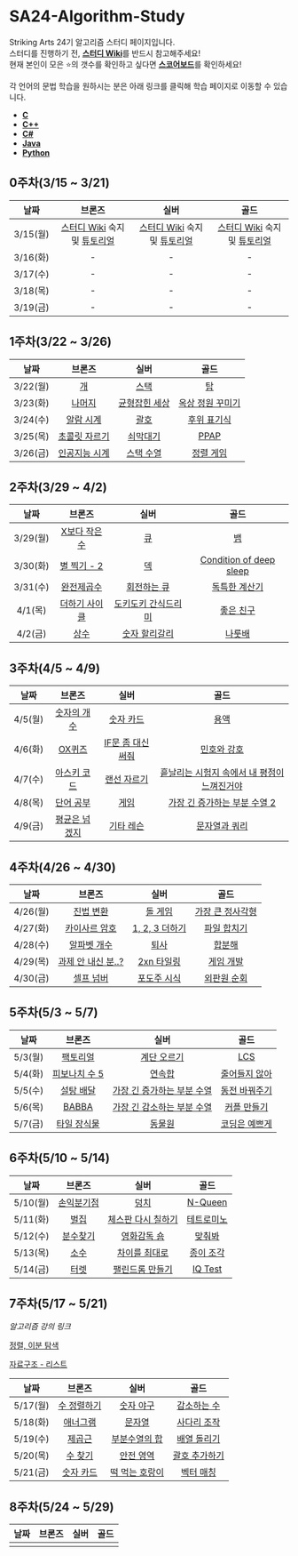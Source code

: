 # SA24-Algorithm-Study
Striking Arts 24기 알고리즘 스터디 페이지입니다.  
스터디를 진행하기 전, [**스터디 Wiki**](https://github.com/Hamsik2rang/SA24-Algorithm-Study/wiki)를 반드시 참고해주세요!  
현재 본인이 모은 :star:의 갯수를 확인하고 싶다면 [**스코어보드**](https://github.com/Hamsik2rang/SA24-Algorithm-Study/wiki/%EC%8A%A4%EC%BD%94%EC%96%B4%EB%B3%B4%EB%93%9C)를 확인하세요!

각 언어의 문법 학습을 원하시는 분은 아래 링크를 클릭해 학습 페이지로 이동할 수 있습니다.

*   [**C**](https://github.com/Hamsik2rang/SA24-Algorithm-Study/tree/main/Language_Study/C)
*   [**C++**](https://github.com/Hamsik2rang/SA24-Algorithm-Study/tree/main/Language_Study/C%2B%2B)
*   [**C#**](https://github.com/Hamsik2rang/SA24-Algorithm-Study/tree/main/Language_Study/C%23)
*   [**Java**](https://github.com/Hamsik2rang/SA24-Algorithm-Study/tree/main/Language_Study/JAVA)
*   [**Python**](https://github.com/Hamsik2rang/SA24-Algorithm-Study/tree/main/Language_Study/Python)



## 0주차(3/15 ~ 3/21)

|   날짜   |                            브론즈                            |                             실버                             |                             골드                             |
| :------: | :----------------------------------------------------------: | :----------------------------------------------------------: | :----------------------------------------------------------: |
| 3/15(월) | [스터디 Wiki](https://github.com/Hamsik2rang/SA24-Algorithm-Study/wiki) 숙지 및 [튜토리얼](https://github.com/Hamsik2rang/SA24-Algorithm-Study/wiki/%EB%AC%B8%EC%A0%9C-%ED%92%80%EC%9D%B4%EC%99%80-%EC%B1%84%EC%A0%90-%EB%B0%A9%EB%B2%95) | [스터디 Wiki](https://github.com/Hamsik2rang/SA24-Algorithm-Study/wiki) 숙지 및 [튜토리얼](https://github.com/Hamsik2rang/SA24-Algorithm-Study/wiki/%EB%AC%B8%EC%A0%9C-%ED%92%80%EC%9D%B4%EC%99%80-%EC%B1%84%EC%A0%90-%EB%B0%A9%EB%B2%95) | [스터디 Wiki](https://github.com/Hamsik2rang/SA24-Algorithm-Study/wiki) 숙지 및 [튜토리얼](https://github.com/Hamsik2rang/SA24-Algorithm-Study/wiki/%EB%AC%B8%EC%A0%9C-%ED%92%80%EC%9D%B4%EC%99%80-%EC%B1%84%EC%A0%90-%EB%B0%A9%EB%B2%95) |
| 3/16(화) |                              -                               |                              -                               |                              -                               |
| 3/17(수) |                              -                               |                              -                               |                              -                               |
| 3/18(목) |                              -                               |                              -                               |                              -                               |
| 3/19(금) |                              -                               |                              -                               |                              -                               |

## 1주차(3/22 ~ 3/26)

|   날짜   |                      브론즈                       |                       실버                        |                         골드                         |
| :------: | :-----------------------------------------------: | :-----------------------------------------------: | :--------------------------------------------------: |
| 3/22(월) |      [개](https://acmicpc.net/problem/10172)      |     [스택](https://acmicpc.net/problem/10828)     |        [탑](https://acmicpc.net/problem/2493)        |
| 3/23(화) |    [나머지](https://acmicpc.net/problem/10430)    | [균형잡힌 세상](https://acmicpc.net/problem/4949) | [옥상 정원 꾸미기](https://acmicpc.net/problem/6198) |
| 3/24(수) |   [알람 시계](https://acmicpc.net/problem/2884)   |     [괄호](https://acmicpc.net/problem/9012)      |   [후위 표기식](https://acmicpc.net/problem/1918)    |
| 3/25(목) | [초콜릿 자르기](https://acmicpc.net/problem/2163) |   [쇠막대기](https://acmicpc.net/problem/10799)   |      [PPAP](https://acmicpc.net/problem/16120)       |
| 3/26(금) | [인공지능 시계](https://acmicpc.net/problem/2530) |   [스택 수열](https://acmicpc.net/problem/1874)   |    [정렬 게임](https://acmicpc.net/problem/13415)    |

## 2주차(3/29 ~ 4/2)

|   날짜   |                       브론즈                       |                           실버                           |                             골드                             |
| :------: | :------------------------------------------------: | :------------------------------------------------------: | :----------------------------------------------------------: |
| 3/29(월) | [X보다 작은 수](https://acmicpc.net/problem/10871) |         [큐](https://acmicpc.net/problem/10845)          |            [뱀](https://acmicpc.net/problem/3190)            |
| 3/30(화) |  [별 찍기 - 2](https://acmicpc.net/problem/2439)   |         [덱](https://acmicpc.net/problem/10866)          | [Condition of deep sleep](https://acmicpc.net/problem/11577) |
| 3/31(수) |   [완전제곱수](https://acmicpc.net/problem/1977)   |     [회전하는 큐](https://acmicpc.net/problem/1021)      |      [독특한 계산기](https://acmicpc.net/problem/19591)      |
| 4/1(목)  | [더하기 사이클](https://acmicpc.net/problem/1110)  | [도키도키 간식드리미](https://acmicpc.net/problem/12789) |        [좋은 친구](https://acmicpc.net/problem/3078)         |
| 4/2(금)  |      [상수](https://acmicpc.net/problem/2908)      |    [숫자 할리갈리](https://acmicpc.net/problem/20923)    |          [나룻배](https://acmicpc.net/problem/2065)          |

## 3주차(4/5 ~ 4/9)

|  날짜   |                      브론즈                       |                          실버                          |                             골드                             |
| :-----: | :-----------------------------------------------: | :----------------------------------------------------: | :----------------------------------------------------------: |
| 4/5(월) |  [숫자의 개수](https://acmicpc.net/problem/2577)  |     [숫자 카드](https://acmicpc.net/problem/10815)     |           [용액](https://acmicpc.net/problem/2467)           |
| 4/6(화) |    [OX퀴즈](https://acmicpc.net/problem/8958)     | [IF문 좀 대신 써줘](https://acmicpc.net/problem/19637) |       [민호와 강호](https://acmicpc.net/problem/11662)       |
| 4/7(수) | [아스키 코드](https://acmicpc.net/problem/11654)  |    [랜선 자르기](https://acmicpc.net/problem/1654)     | [흩날리는 시험지 속에서 내 평점이 느껴진거야](https://acmicpc.net/problem/17951) |
| 4/8(목) |   [단어 공부](https://acmicpc.net/problem/1157)   |        [게임](https://acmicpc.net/problem/1072)        | [가장 긴 증가하는 부분 수열 2](https://acmicpc.net/problem/12015) |
| 4/9(금) | [평균은 넘겠지](https://acmicpc.net/problem/4344) |     [기타 레슨](https://acmicpc.net/problem/2343)      |      [문자열과 쿼리](https://acmicpc.net/problem/13713)      |

## 4주차(4/26 ~ 4/30)

|   날짜   |                         브론즈                         |                        실버                        |                         골드                         |
| :------: | :----------------------------------------------------: | :------------------------------------------------: | :--------------------------------------------------: |
| 4/26(월) |     [진법 변환](https://acmicpc.net/problem/2745)      |    [돌 게임](https://acmicpc.net/problem/9655)     | [가장 큰 정사각형](https://acmicpc.net/problem/1915) |
| 4/27(화) |   [카이사르 암호](https://acmicpc.net/problem/5598)    | [1, 2, 3 더하기](https://acmicpc.net/problem/9095) |   [파일 합치기](https://acmicpc.net/problem/11066)   |
| 4/28(수) |    [알파벳 개수](https://acmicpc.net/problem/10808)    |     [퇴사](https://acmicpc.net/problem/14501)      |      [합분해](https://acmicpc.net/problem/2225)      |
| 4/29(목) | [과제 안 내신 분..?](https://acmicpc.net/problem/5597) |  [2xn 타일링](https://acmicpc.net/problem/11726)   |    [게임 개발](https://acmicpc.net/problem/1516)     |
| 4/30(금) |     [셀프 넘버](https://acmicpc.net/problem/4673)      |  [포도주 시식](https://acmicpc.net/problem/2156)   |   [외판원 순회](https://acmicpc.net/problem/2098)    |

## 5주차(5/3 ~ 5/7)

|  날짜   |                       브론즈                       |                             실버                             |                       골드                        |
| :-----: | :------------------------------------------------: | :----------------------------------------------------------: | :-----------------------------------------------: |
| 5/3(월) |   [팩토리얼](https://acmicpc.net/problem/10872)    |       [계단 오르기](https://acmicpc.net/problem/2579)        |      [LCS](https://acmicpc.net/problem/9251)      |
| 5/4(화) | [피보나치 수 5](https://acmicpc.net/problem/10870) |          [연속합](https://acmicpc.net/problem/1912)          | [줄어들지 않아](https://acmicpc.net/problem/2688) |
| 5/5(수) |   [설탕 배달](https://acmicpc.net/problem/2839)    | [가장 긴 증가하는 부분 수열](https://acmicpc.net/problem/11053) | [동전 바꿔주기](https://acmicpc.net/problem/2624) |
| 5/6(목) |     [BABBA](https://acmicpc.net/problem/9625)      | [가장 긴 감소하는 부분 수열](https://acmicpc.net/problem/11722) |  [커플 만들기](https://acmicpc.net/problem/1727)  |
| 5/7(금) |  [타일 장식물](https://acmicpc.net/problem/13301)  |          [동물원](https://acmicpc.net/problem/1309)          | [코딩은 예쁘게](https://acmicpc.net/problem/2879) |

## 6주차(5/10 ~ 5/14)

|   날짜   |                     브론즈                     |                          실버                          |                      골드                       |
| :------: | :--------------------------------------------: | :----------------------------------------------------: | :---------------------------------------------: |
| 5/10(월) | [손익분기점](https://acmicpc.net/problem/1712) |        [덩치](https://acmicpc.net/problem/7568)        |   [N-Queen](https://acmicpc.net/problem/9663)   |
| 5/11(화) |    [벌집](https://acmicpc.net/problem/2292)    | [체스판 다시 칠하기](https://acmicpc.net/problem/1018) | [테트로미노](https://acmicpc.net/problem/14500) |
| 5/12(수) |  [분수찾기](https://acmicpc.net/problem/1193)  |    [영화감독 숌](https://acmicpc.net/problem/1436)     |   [맞춰봐](https://acmicpc.net/problem/1248)    |
| 5/13(목) |    [소수](https://acmicpc.net/problem/2581)    |   [차이를 최대로](https://acmicpc.net/problem/10819)   | [종이 조각](https://acmicpc.net/problem/14391)  |
| 5/14(금) |    [터렛](https://acmicpc.net/problem/1002)    |  [팰린드롬 만들기](https://acmicpc.net/problem/1254)   |   [IQ Test](https://acmicpc.net/problem/1111)   |

## 7주차(5/17 ~ 5/21)

*알고리즘 강의 링크*

[정렬, 이분 탐색](https://youtu.be/bhfhrLjmIPk)

[자료구조 - 리스트](추가예정)

|   날짜   |                     브론즈                      |                        실버                        |                        골드                        |
| :------: | :---------------------------------------------: | :------------------------------------------------: | :------------------------------------------------: |
| 5/17(월) | [수 정렬하기](https://acmicpc.net/problem/2750) |   [숫자 야구](https://acmicpc.net/problem/2503)    |  [감소하는 수](https://acmicpc.net/problem/1038)   |
| 5/18(화) |  [애너그램](https://acmicpc.net/problem/6996)   |     [문자열](https://acmicpc.net/problem/1120)     |  [사다리 조작](https://acmicpc.net/problem/15684)  |
| 5/19(수) |   [제곱근](https://acmicpc.net/problem/13706)   | [부분수열의 합](https://acmicpc.net/problem/1182)  |  [배열 돌리기](https://acmicpc.net/problem/17406)  |
| 5/20(목) |   [수 찾기](https://acmicpc.net/problem/1920)   |   [안전 영역](https://acmicpc.net/problem/2468)    | [괄호 추가하기](https://acmicpc.net/problem/16637) |
| 5/21(금) | [숫자 카드](https://acmicpc.net/problem/10815)  | [떡 먹는 호랑이](https://acmicpc.net/problem/2502) |   [벡터 매칭](https://acmicpc.net/problem/1007)    |

## 8주차(5/24 ~ 5/29)

| 날짜 | 브론즈 | 실버 | 골드 |
| :--: | :----: | :--: | :--: |
|      |        |      |      |

